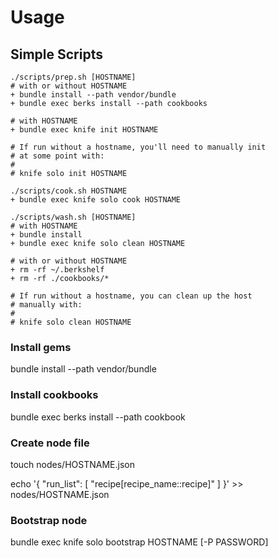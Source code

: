 # Usage

## Simple Scripts

    ./scripts/prep.sh [HOSTNAME]
    # with or without HOSTNAME
    + bundle install --path vendor/bundle
    + bundle exec berks install --path cookbooks

    # with HOSTNAME
    + bundle exec knife init HOSTNAME

    # If run without a hostname, you'll need to manually init
    # at some point with:
    #
    # knife solo init HOSTNAME

    ./scripts/cook.sh HOSTNAME
    + bundle exec knife solo cook HOSTNAME

    ./scripts/wash.sh [HOSTNAME]
    # with HOSTNAME
    + bundle install
    + bundle exec knife solo clean HOSTNAME

    # with or without HOSTNAME
    + rm -rf ~/.berkshelf
    + rm -rf ./cookbooks/*

    # If run without a hostname, you can clean up the host
    # manually with:
    #
    # knife solo clean HOSTNAME


### Install gems

   bundle install --path vendor/bundle

### Install cookbooks

   bundle exec berks install --path cookbook

### Create node file

   touch nodes/HOSTNAME.json

   echo '{ "run_list": [ "recipe[recipe_name::recipe]" ] }' >> nodes/HOSTNAME.json

### Bootstrap node

   bundle exec knife solo bootstrap HOSTNAME [-P PASSWORD]

